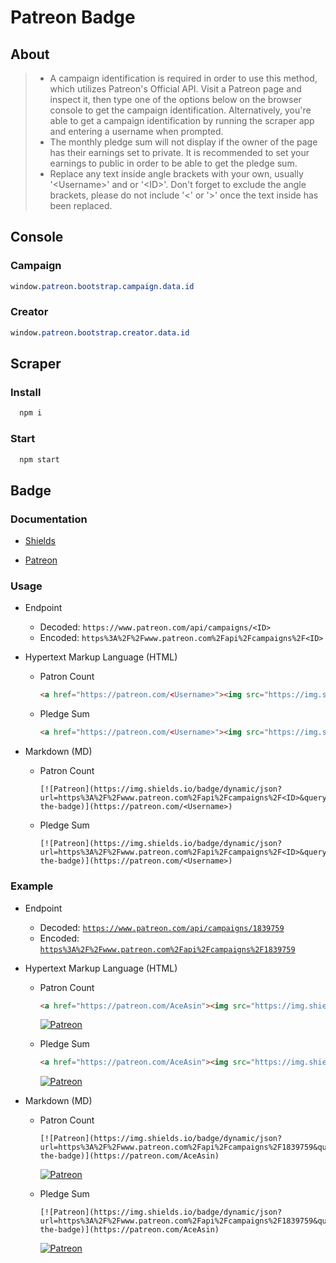 # Patreon Badge

## About

> - A campaign identification is required in order to use this method, which utilizes Patreon's Official API. Visit a Patreon page and inspect it, then type one of the options below on the browser console to get the campaign identification. Alternatively, you're able to get a campaign identification by running the scraper app and entering a username when prompted.
> - The monthly pledge sum will not display if the owner of the page has their earnings set to private. It is recommended to set your earnings to public in order to be able to get the pledge sum.
> - Replace any text inside angle brackets with your own, usually '\<Username>' and or '\<ID>'. Don't forget to exclude the angle brackets, please do not include '<' or '>' once the text inside has been replaced.

## Console

### Campaign

```css
window.patreon.bootstrap.campaign.data.id
```

### Creator

```css
window.patreon.bootstrap.creator.data.id
```

## Scraper

### Install

```js
  npm i
```

### Start

```js
  npm start
```

## Badge

### Documentation

- [Shields](https://shields.io/#/endpoint)

- [Patreon](https://docs.patreon.com/#api-endpoints)

### Usage

- Endpoint
  - Decoded: `https://www.patreon.com/api/campaigns/<ID>`
  - Encoded: `https%3A%2F%2Fwww.patreon.com%2Fapi%2Fcampaigns%2F<ID>`

- Hypertext Markup Language (HTML)

  - Patron Count

    ```HTML
    <a href="https://patreon.com/<Username>"><img src="https://img.shields.io/badge/dynamic/json?url=https%3A%2F%2Fwww.patreon.com%2Fapi%2Fcampaigns%2F<ID>&query=data.attributes.patron_count&suffix=%20Patrons&color=FF5441&label=Patreon&logo=Patreon&logoColor=FF5441&style=for-the-badge" alt="Patreon"> </a>
    ```

  - Pledge Sum

    ```HTML
    <a href="https://patreon.com/<Username>"><img src="https://img.shields.io/badge/dynamic/json?url=https%3A%2F%2Fwww.patreon.com%2Fapi%2Fcampaigns%2F<ID>&query=data.attributes.pledge_sum&prefix=$%20&suffix=%20USD%20/%20MO&color=FF5441&label=Patreon&logo=Patreon&logoColor=FF5441&style=for-the-badge" alt="Patreon"> </a>
    ```

- Markdown (MD)

  - Patron Count

    ```MD
    [![Patreon](https://img.shields.io/badge/dynamic/json?url=https%3A%2F%2Fwww.patreon.com%2Fapi%2Fcampaigns%2F<ID>&query=data.attributes.patron_count&suffix=%20Patrons&color=FF5441&label=Patreon&logo=Patreon&logoColor=FF5441&style=for-the-badge)](https://patreon.com/<Username>)
    ```

  - Pledge Sum

    ```MD
    [![Patreon](https://img.shields.io/badge/dynamic/json?url=https%3A%2F%2Fwww.patreon.com%2Fapi%2Fcampaigns%2F<ID>&query=data.attributes.pledge_sum&prefix=$%20&suffix=%20USD%20/%20MO&color=FF5441&label=Patreon&logo=Patreon&logoColor=FF5441&style=for-the-badge)](https://patreon.com/<Username>)
    ```

### Example

- Endpoint
  - Decoded: [`https://www.patreon.com/api/campaigns/1839759`](https://www.patreon.com/api/campaigns/1839759)
  - Encoded: [`https%3A%2F%2Fwww.patreon.com%2Fapi%2Fcampaigns%2F1839759`](https%3A%2F%2Fwww.patreon.com%2Fapi%2Fcampaigns%2F1839759)

- Hypertext Markup Language (HTML)

  - Patron Count

    ```HTML
    <a href="https://patreon.com/AceAsin"><img src="https://img.shields.io/badge/dynamic/json?url=https%3A%2F%2Fwww.patreon.com%2Fapi%2Fcampaigns%2F1839759&query=data.attributes.patron_count&suffix=%20Patrons&color=FF5441&label=Patreon&logo=Patreon&logoColor=FF5441&style=for-the-badge" alt="Patreon"> </a>
    ```

    <a href="https://patreon.com/AceAsin"><img src="https://img.shields.io/badge/dynamic/json?url=https%3A%2F%2Fwww.patreon.com%2Fapi%2Fcampaigns%2F1839759&query=data.attributes.patron_count&suffix=%20Patrons&color=FF5441&label=Patreon&logo=Patreon&logoColor=FF5441&style=for-the-badge" alt="Patreon"> </a>

  - Pledge Sum

    ```HTML
    <a href="https://patreon.com/AceAsin"><img src="https://img.shields.io/badge/dynamic/json?url=https%3A%2F%2Fwww.patreon.com%2Fapi%2Fcampaigns%2F1839759&query=data.attributes.pledge_sum&prefix=$%20&suffix=%20USD%20/%20MO&color=FF5441&label=Patreon&logo=Patreon&logoColor=FF5441&style=for-the-badge" alt="Patreon"> </a>
    ```

    <a href="https://patreon.com/AceAsin"><img src="https://img.shields.io/badge/dynamic/json?url=https%3A%2F%2Fwww.patreon.com%2Fapi%2Fcampaigns%2F1839759&query=data.attributes.pledge_sum&prefix=$%20&suffix=%20USD%20/%20MO&color=FF5441&label=Patreon&logo=Patreon&logoColor=FF5441&style=for-the-badge" alt="Patreon"> </a>

- Markdown (MD)

  - Patron Count

    ```MD
    [![Patreon](https://img.shields.io/badge/dynamic/json?url=https%3A%2F%2Fwww.patreon.com%2Fapi%2Fcampaigns%2F1839759&query=data.attributes.patron_count&suffix=%20Patrons&color=FF5441&label=Patreon&logo=Patreon&logoColor=FF5441&style=for-the-badge)](https://patreon.com/AceAsin)
    ```

    [![Patreon](https://img.shields.io/badge/dynamic/json?url=https%3A%2F%2Fwww.patreon.com%2Fapi%2Fcampaigns%2F1839759&query=data.attributes.patron_count&suffix=%20Patrons&color=FF5441&label=Patreon&logo=Patreon&logoColor=FF5441&style=for-the-badge)](https://patreon.com/AceAsin)

  - Pledge Sum

    ```MD
    [![Patreon](https://img.shields.io/badge/dynamic/json?url=https%3A%2F%2Fwww.patreon.com%2Fapi%2Fcampaigns%2F1839759&query=data.attributes.pledge_sum&prefix=$%20&suffix=%20USD%20/%20MO&color=FF5441&label=Patreon&logo=Patreon&logoColor=FF5441&style=for-the-badge)](https://patreon.com/AceAsin)
    ```

    [![Patreon](https://img.shields.io/badge/dynamic/json?url=https%3A%2F%2Fwww.patreon.com%2Fapi%2Fcampaigns%2F1839759&query=data.attributes.pledge_sum&prefix=$%20&suffix=%20USD%20/%20MO&color=FF5441&label=Patreon&logo=Patreon&logoColor=FF5441&style=for-the-badge)](https://patreon.com/AceAsin)
